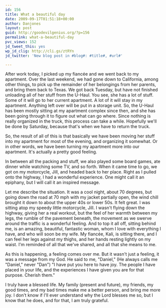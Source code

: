 ```yaml
---
id: 156
title: What a beautiful day
date: 2009-09-17T01:51:18+00:00
author: Danjones
layout: post
guid: http://goodevilgenius.org/?p=156
permalink: what-a-beautiful-day
pvc_views: 152
jd_tweet_this: yes
wp_jd_clig: http://cli.gs/ztRYn
jd_twitter: 'New blog post in #blog#: #title#, #url#'

---
```

After work today, I picked up my fianc&eacute;e and we went back to my apartment. Over the last weekend, we had gone down to California, among other things, to pick up the remainder of her belongings from her parents, and bring them back to Texas. We got back Tuesday, but have not finished unloading all of her stuff from the U-Haul. You see, she has a lot of stuff. Some of it will go to her current apartment. A lot of it will stay in my apartment. Anything left over will be put in a storage unit. So, the U-Haul has been mostly sitting at my apartment complex since then, and she has been going through it to figure out what can go where. Since nothing is really organized in the truck, this process can take a while. Hopefully we'll be done by Saturday, because that's when we have to return the truck.

So, the result of all of this is that basically we have been moving her stuff into my apartment for most of the evening, and organizing it somewhat. Or in other words, we have been turning my apartment more into our apartment. It's actually a pretty good feeling.

In between all the packing and stuff, we also played some board games, ate dinner while watching some TV, and so forth. When it came time to go, we got on my motorcycle, Jill, and headed back to her place. Right as I pulled onto the highway, I had a wonderful experience. One might call it an epiphany, but I will call it an inspired message.

Let me describe the situation. It was a cool night, about 70 degrees, but going down the road at 70 mph with my jacket partially open, the wind chill brought it down to about the upper 40s or lower 50s. It felt great. I was sitting atop my speedy little motorcycle, Jill. I wasn't flying down the highway, giving her a real workout, but the feel of her warmth between my legs, the rumble of the pavement beneath, the movement as we swerve around the traffic is a wonderful feeling. And to top it all off, sitting behind me, is an amazing, beautiful, fantastic woman, whom I love with everything I have, and who will soon be my wife. My fianc&eacute;e, Kali, is sitting there, and I can feel her legs against my thighs, and her hands resting lightly on my waist. I'm reminded of all that we've shared, and all that she means to me.

As this is happening, a feeling comes over me. But it wasn't just a feeling, it was a message from my God. He said to me, "Daniel," (He always calls me "Daniel," never "Dan") "I have put you here to have joy. The people I have placed in your life, and the experiences I have given you are for that purpose. Cherish them."

I truly have a blessed life. My family (present and future), my friends, my good times, and my bad times make me a better person, and bring me more joy. I don't know if I'll ever understand why the Lord blesses me so, but I know that he does, and for that, I am truly grateful.
